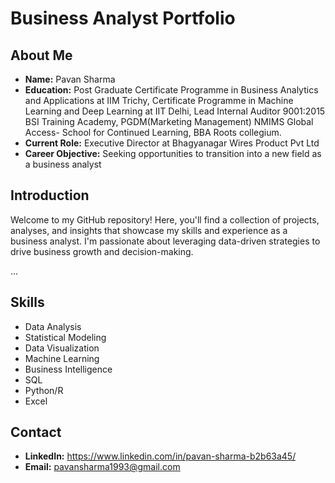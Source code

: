 # Business Analyst Portfolio

## About Me
- **Name:** Pavan Sharma
- **Education:** Post Graduate Certificate Programme in Business Analytics and Applications at IIM Trichy, Certificate Programme in Machine Learning and Deep Learning at IIT Delhi, Lead Internal Auditor 9001:2015 BSI Training Academy, PGDM(Marketing Management) NMIMS Global Access- School for Continued Learning, BBA Roots collegium.
- **Current Role:** Executive Director at Bhagyanagar Wires Product Pvt Ltd
- **Career Objective:** Seeking opportunities to transition into a new field as a business analyst

## Introduction
Welcome to my GitHub repository! Here, you'll find a collection of projects, analyses, and insights that showcase my skills and experience as a business analyst. I'm passionate about leveraging data-driven strategies to drive business growth and decision-making.


...

## Skills
- Data Analysis
- Statistical Modeling
- Data Visualization
- Machine Learning
- Business Intelligence
- SQL
- Python/R
- Excel

## Contact
- **LinkedIn:** https://www.linkedin.com/in/pavan-sharma-b2b63a45/
- **Email:** pavansharma1993@gmail.com
